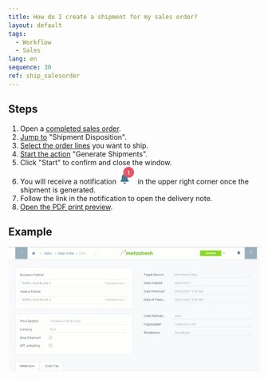 ```yaml
---
title: How do I create a shipment for my sales order?
layout: default
tags:
  - Workflow
  - Sales
lang: en
sequence: 30
ref: ship_salesorder
---
```


## Steps
1. Open a [completed sales order](SalesOrder_recording).
1. [Jump to](JumptoviaSidebar) "Shipment Disposition".
1. [Select the order lines](RecordSelection) you want to ship.
1. [Start the action](StartAction) "Generate Shipments".
1. Click "Start" to confirm and close the window.
1. You will receive a notification ![](assets/NotificationBell_WebUI.png) in the upper right corner once the shipment is generated.
1. Follow the link in the notification to open the delivery note.
1. [Open the PDF print preview](PrintPreview).

## Example
![](assets/order_shipment.gif)
